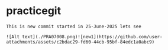 # practicegit
    This is new commit started in 25-June-2025 lets see

    ![Alt text](./PRA07008.png)![new1](https://github.com/user-attachments/assets/c2bdac29-fd60-44cb-95bf-84edc1a0abc9)
